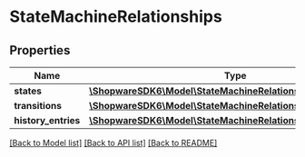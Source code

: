 # StateMachineRelationships

## Properties
Name | Type | Description | Notes
------------ | ------------- | ------------- | -------------
**states** | [**\ShopwareSDK6\Model\StateMachineRelationshipsStates**](StateMachineRelationshipsStates.md) |  | [optional] 
**transitions** | [**\ShopwareSDK6\Model\StateMachineRelationshipsTransitions**](StateMachineRelationshipsTransitions.md) |  | [optional] 
**history_entries** | [**\ShopwareSDK6\Model\StateMachineRelationshipsHistoryEntries**](StateMachineRelationshipsHistoryEntries.md) |  | [optional] 

[[Back to Model list]](../../README.md#documentation-for-models) [[Back to API list]](../../README.md#documentation-for-api-endpoints) [[Back to README]](../../README.md)

